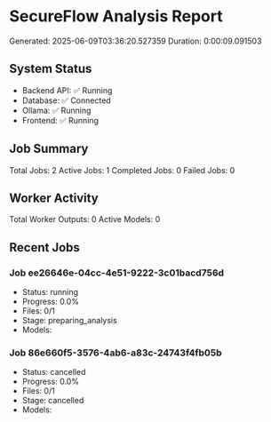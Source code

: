 # SecureFlow Analysis Report
Generated: 2025-06-09T03:36:20.527359
Duration: 0:00:09.091503

## System Status
- Backend API: ✅ Running
- Database: ✅ Connected
- Ollama: ✅ Running
- Frontend: ✅ Running

## Job Summary
Total Jobs: 2
Active Jobs: 1
Completed Jobs: 0
Failed Jobs: 0

## Worker Activity
Total Worker Outputs: 0
Active Models: 0

## Recent Jobs

### Job ee26646e-04cc-4e51-9222-3c01bacd756d
- Status: running
- Progress: 0.0%
- Files: 0/1
- Stage: preparing_analysis
- Models: 

### Job 86e660f5-3576-4ab6-a83c-24743f4fb05b
- Status: cancelled
- Progress: 0.0%
- Files: 0/1
- Stage: cancelled
- Models: 

